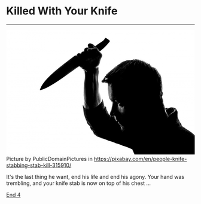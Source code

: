 # Killed With Your Knife
---
![kill](../images/kill.jpg)  
Picture by PublicDomainPictures in https://pixabay.com/en/people-knife-stabbing-stab-kill-315910/

It's the last thing he want, end his life and end his agony. Your hand was trembling, and your knife stab is now on top of his chest ...

[End 4](../endings/end-4.md)